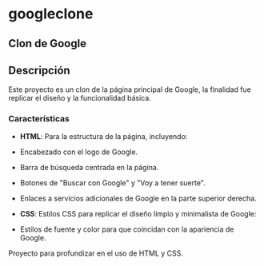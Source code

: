 # googleclone

## Clon de Google

## Descripción

Este proyecto es un clon de la página principal de Google, la finalidad fue replicar el diseño y la funcionalidad básica.

### Características

- **HTML**: Para la estructura de la página, incluyendo:

 - Encabezado con el logo de Google.
 - Barra de búsqueda centrada en la página.
 - Botones de "Buscar con Google" y "Voy a tener suerte".
 - Enlaces a servicios adicionales de Google en la parte superior derecha.

- **CSS**: Estilos CSS para replicar el diseño limpio y minimalista de Google:

 - Estilos de fuente y color para que coincidan con la apariencia de Google.

Proyecto para profundizar en el uso de HTML y CSS.
